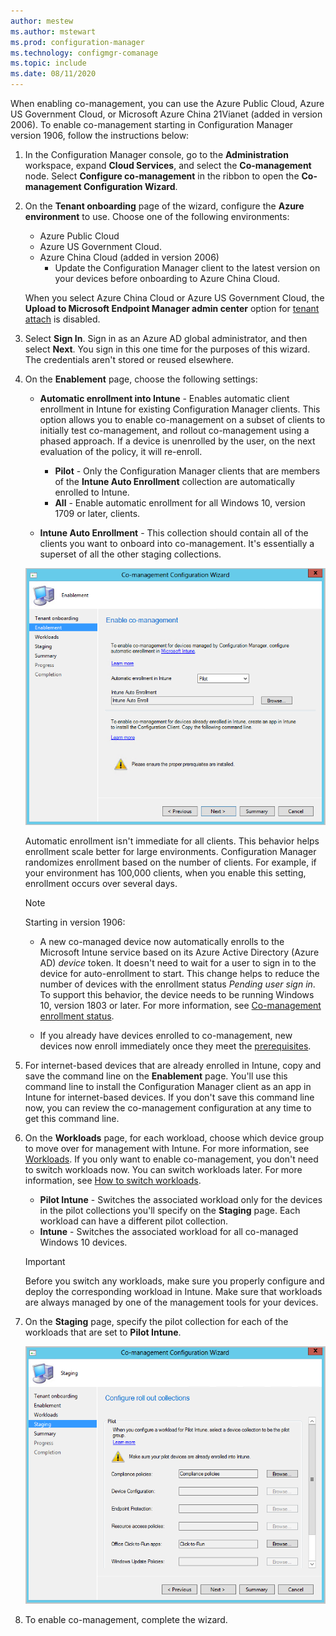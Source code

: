 ```yaml
---
author: mestew
ms.author: mstewart
ms.prod: configuration-manager
ms.technology: configmgr-comanage
ms.topic: include
ms.date: 08/11/2020
---
```

<!--3555750 FKA 1357954 --Don't apply H2/H3 in this include file since they are context driven by article-->

When enabling co-management, you can use the Azure Public Cloud, Azure US Government Cloud, or Microsoft Azure China 21Vianet (added in version 2006). To enable co-management starting in Configuration Manager version 1906, follow the instructions below:

1. In the Configuration Manager console, go to the **Administration** workspace, expand **Cloud Services**, and select the **Co-management** node. Select **Configure co-management** in the ribbon to open the **Co-management Configuration Wizard**.

1. On the **Tenant onboarding** page of the wizard, configure the **Azure environment** to use. Choose one of the following environments:

   - Azure Public Cloud
   - Azure US Government Cloud.<!--4075452-->
   - Azure China Cloud (added in version 2006)<!--7133238-->
      - Update the Configuration Manager client to the latest version on your devices before onboarding to Azure China Cloud. <!--7630213--> 

   When you select Azure China Cloud or Azure US Government Cloud, the **Upload to Microsoft Endpoint Manager admin center** option for [tenant attach](../../tenant-attach/device-sync-actions.md) is disabled.

1. Select **Sign In**. Sign in as an Azure AD global administrator, and then select **Next**. You sign in this one time for the purposes of this wizard. The credentials aren't stored or reused elsewhere.

1. On the **Enablement** page, choose the following settings:

   - **Automatic enrollment into Intune** - Enables automatic client enrollment in Intune for existing Configuration Manager clients. This option allows you to enable co-management on a subset of clients to initially test co-management, and rollout co-management using a phased approach. If a device is  unenrolled by the user, on the next evaluation of the policy, it will re-enroll. <!--3330596-->

      - **Pilot** - Only the Configuration Manager clients that are members of the **Intune Auto Enrollment** collection are automatically enrolled to Intune.
      - **All** - Enable automatic enrollment for all Windows 10, version 1709 or later, clients.

   - **Intune Auto Enrollment** - This collection should contain all of the clients you want to onboard into co-management. It's essentially a superset of all the other staging collections.

   ![Specify Intune auto enrollment collection ](../media/3555750-co-management-onboarding-enablement.png)
      
      Automatic enrollment isn't immediate for all clients. This behavior helps enrollment scale better for large environments. Configuration Manager randomizes enrollment based on the number of clients. For example, if your environment has 100,000 clients, when you enable this setting, enrollment occurs over several days.<!--1358003-->

      > [!Note]  
      > Starting in version 1906:
      >
      > - A new co-managed device now automatically enrolls to the Microsoft Intune service based on its Azure Active Directory (Azure AD) *device* token. It doesn't need to wait for a user to sign in to the device for auto-enrollment to start. This change helps to reduce the number of devices with the enrollment status *Pending user sign in*.<!-- 4454491 --> To support this behavior, the device needs to be running Windows 10, version 1803 or later. For more information, see [Co-management enrollment status](../how-to-monitor.md#co-management-enrollment-status).
      >
      > - If you already have devices enrolled to co-management, new devices now enroll immediately once they meet the [prerequisites](../overview.md#prerequisites).<!--4321130-->

1. For internet-based devices that are already enrolled in Intune, copy and save the command line on the **Enablement** page. You'll use this command line to install the Configuration Manager client as an app in Intune for internet-based devices. If you don't save this command line now, you can review the co-management configuration at any time to get this command line.

1. On the **Workloads** page, for each workload, choose which device group to move over for management with Intune. For more information, see [Workloads](../workloads.md). If you only want to enable co-management, you don't need to switch workloads now. You can switch workloads later. For more information, see [How to switch workloads](../how-to-switch-workloads.md).  

    - **Pilot Intune** - Switches the associated workload only for the devices in the pilot collections you'll specify on the **Staging** page. Each workload can have a different pilot collection.
    - **Intune** - Switches the associated workload for all co-managed Windows 10 devices.  

    > [!Important]
    > Before you switch any workloads, make sure you properly configure and deploy the corresponding workload in Intune. Make sure that workloads are always managed by one of the management tools for your devices.  

1. On the **Staging** page, specify the pilot collection for each of the workloads that are set to **Pilot Intune**.

   ![Specify Intune auto enrollment collection ](../media/3555750-co-management-onboarding-staging.png)

1. To enable co-management, complete the wizard.
